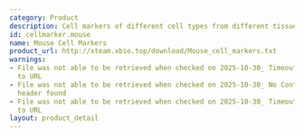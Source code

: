 ```yaml
---
category: Product
description: Cell markers of different cell types from different tissues in mouse
id: cellmarker.mouse
name: Mouse Cell Markers
product_url: http://xteam.xbio.top/download/Mouse_cell_markers.txt
warnings:
- File was not able to be retrieved when checked on 2025-10-30_ Timeout connecting
  to URL
- File was not able to be retrieved when checked on 2025-10-30_ No Content-Length
  header found
- File was not able to be retrieved when checked on 2025-10-30_ Timeout connecting
  to URL
layout: product_detail
---
```

